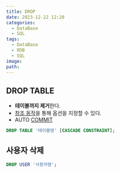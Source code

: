 ```yaml
---
title: DROP
date: 2023-12-22 12:20
categories:
  - DataBase
  - SQL
tags:
  - DataBase
  - RDB
  - SQL
image: 
path:
---
```


## DROP TABLE

- **테이블까지 제거**한다.
- [참조 동작](https://sonjh919.github.io/posts/참조-동작)을 통해 옵션을 지정할 수 있다.
- AUTO [COMMIT](https://sonjh919.github.io/posts/COMMIT)

```sql
DROP TABLE '테이블명' [CASCADE CONSTRAINT];
```

## 사용자 삭제
```sql
DROP USER '사용자명';
```